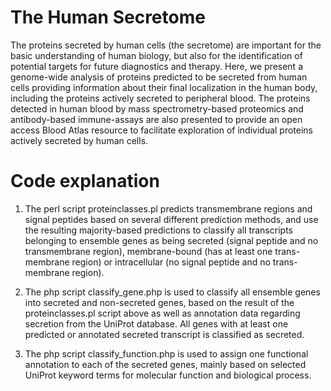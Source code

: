 # The Human Secretome
The proteins secreted by human cells (the secretome) are important for the basic understanding of human biology, but also for the identification of potential targets for future diagnostics and therapy. Here, we present a genome-wide analysis of proteins predicted to be secreted from human cells providing information about their final localization in the human body, including the proteins actively secreted to peripheral blood. The proteins detected in human blood by mass spectrometry-based proteomics and antibody-based immune-assays are also presented to provide an open access Blood Atlas resource to facilitate exploration of individual proteins actively secreted by human cells.

# Code explanation
1.    The perl script proteinclasses.pl predicts transmembrane regions and signal peptides based on several different prediction methods, and use the resulting majority-based predictions to classify all transcripts belonging to ensemble         genes as being secreted (signal peptide and no transmembrane region), membrane-bound (has at least one trans-membrane region) or intracellular (no signal peptide and no trans-membrane region).

2.   The php script classify_gene.php is used to classify all ensemble genes into secreted and non-secreted genes, based on the result of the proteinclasses.pl script above as well as annotation data regarding secretion from the UniProt        database. All genes with at least one predicted or annotated secreted transcript is classified as secreted.

3.   The php script classify_function.php is used to assign one functional annotation to each of the secreted genes, mainly based on selected UniProt keyword terms for molecular function and biological process.  
